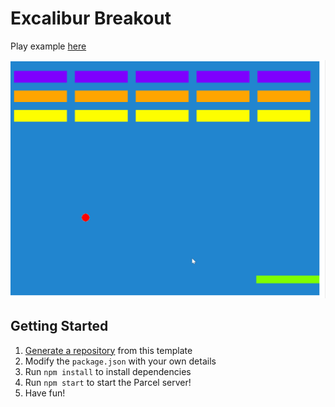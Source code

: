 # Excalibur Breakout

Play example [here](https://excaliburjs.com/sample-breakout)

![example of breakout running](breakout.gif)

## Getting Started

1. [Generate a repository](https://github.com/excaliburjs/template-ts-parcel/generate) from this template
2. Modify the `package.json` with your own details
3. Run `npm install` to install dependencies
4. Run `npm start` to start the Parcel server!
5. Have fun!
